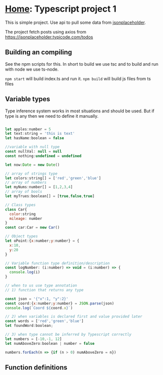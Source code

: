 # [Home](../../README.md): Typescript project 1

This is simple project. Use api to pull some data from [jsonplaceholder](https://jsonplaceholder.typicode.com/).

The project fetch posts using axios from <https://jsonplaceholder.typicode.com/todos>

## Building an compiling

See the npm scripts for this. In short to build we use tsc and to build and run with node we use ts-node.

`npm start` will build index.ts and run it. `npm build` will build js files from ts files

## Variable types

Type inference system works in most situations and should be used. But if type is any then we need to define it manually.

```javascript

let apples:number = 5
let text:string = 'this is text'
let hasName:boolean = false

//variable with null type
const nullVal: null = null
const nothing:undefined = undefined

let now:Date = new Date()

// array of strings type
let colors:string[] = ['red','green','blue']
// array of numbers
let myNums:number[] = [1,2,3,4]
// array of bools
let myTrues:boolean[] = [true,false,true]

// Class types
class Car{
  color:string
  mileage: number
}
const car:Car = new Car()

// Object types
let oPoint:{x:number;y:number} = {
  x:10,
  y:20
}

// Variable function type definition/description
const logNumber: (i:number) => void = (i:number) => {
  console.log(i)
}

// when to us use type annotation
// 1) function that returns any type

const json = '{"x":1, "y":2}'
const coord:{x:number;y:number} = JSON.parse(json)
console.log(`Coord ${coord.x}`)

// 2) when variables is declared first and value provided later
const words = ['red','green','blue']
let foundWord:boolean;

// 3) when type cannot be inferred by Typescript correctly
let numbers = [-10,-1, 12]
let numAboveZero:boolean | number = false

numbers.forEach(n => {if (n > 0) numAboveZero = n})

```

## Function definitions

